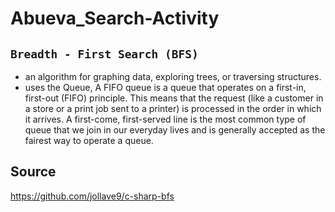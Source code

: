 # Abueva_Search-Activity

## ```Breadth - First Search (BFS)```

* an algorithm for graphing data, exploring trees, or traversing structures.
* uses the Queue, A FIFO queue is a queue that operates on a first-in, first-out (FIFO) principle. This means that the request (like a customer in a store or a print job sent to a printer) is processed in the order in which it arrives. A first-come, first-served line is the most common type of queue that we join in our everyday lives and is generally accepted as the fairest way to operate a queue.

## Source
https://github.com/jollave9/c-sharp-bfs 

